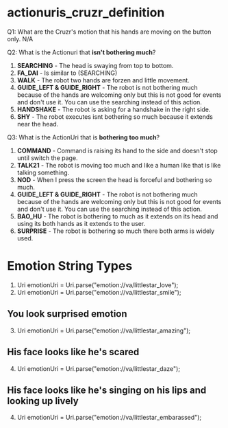 # actionuris_cruzr_definition

Q1: What are the Cruzr's motion that his hands are moving on the button only.
N/A

Q2: What is the Actionuri that **isn't bothering much**?
1. **SEARCHING** - The head is swaying from top to bottom.
2. **FA_DAI** - Is similar to (SEARCHING)
3. **WALK** - The robot two hands are forzen and little movement.
4. **GUIDE_LEFT & GUIDE_RIGHT** - The robot is not bothering much because of the hands are welcoming only but this is not good for events and don't use it. You can use the searching instead of this action.
5. **HANDSHAKE** - The robot is asking for a handshake in the right side.
6. **SHY** - The robot executes isnt bothering so much because it extends near the head.

Q3: What is the ActionUri that is **bothering too much**?
1. **COMMAND** - Command is raising its hand to the side and doesn't stop until switch the page.
2. **TALK21** - The robot is moving too much and like a human like that is like talking something.
3. **NOD** - When I press the screen the head is forceful and bothering so much.
4. **GUIDE_LEFT & GUIDE_RIGHT** - The robot is not bothering much because of the hands are welcoming only but this is not good for events and don't use it. You can use the searching instead of this action.
5. **BAO_HU** - The robot is bothering to much as it extends on its head and using its both hands as it extends to the user.
6. **SURPRISE** - The robot is bothering so much there both arms is widely used.



# Emotion String Types
1. Uri emotionUri = Uri.parse("emotion://va/littlestar_love");
2. Uri emotionUri = Uri.parse("emotion://va/littlestar_smile");
## You look surprised emotion
3. Uri emotionUri = Uri.parse("emotion://va/littlestar_amazing");
## His face looks like he's scared
4. Uri emotionUri = Uri.parse("emotion://va/littlestar_daze");
## His face looks like he's singing on his lips and looking up lively
4. Uri emotionUri = Uri.parse("emotion://va/littlestar_embarassed");




